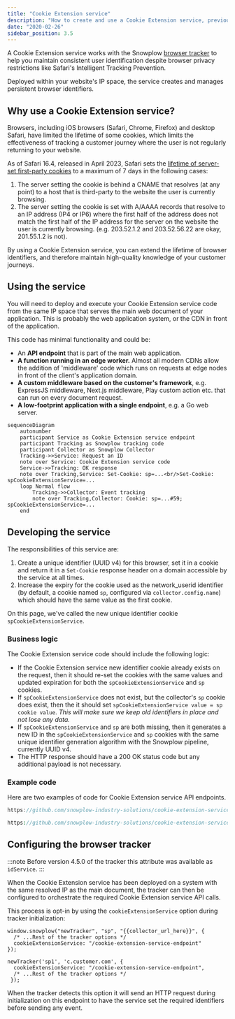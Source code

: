 ```yaml
---
title: "Cookie Extension service"
description: "How to create and use a Cookie Extension service, previously known as ID service, to mitigate against ITP"
date: "2020-02-26"
sidebar_position: 3.5
---
```


A Cookie Extension service works with the Snowplow [browser tracker](/docs/sources/trackers/javascript-trackers/web-tracker/index.md) to help you maintain consistent user identification despite browser privacy restrictions like Safari's Intelligent Tracking Prevention.

Deployed within your website's IP space, the service creates and manages persistent browser identifiers.

## Why use a Cookie Extension service?

Browsers, including iOS browsers (Safari, Chrome, Firefox) and desktop Safari, have limited the lifetime of some cookies, which limits the effectiveness of tracking a customer journey where the user is not regularly returning to your website.

As of Safari 16.4, released in April 2023, Safari sets the [lifetime of server-set first-party cookies](https://webkit.org/tracking-prevention/#cname-and-third-party-ip-address-cloaking-defense) to a maximum of 7 days in the following cases:

1. The server setting the cookie is behind a CNAME that resolves (at any point) to a host that is third-party to the website the user is currently browsing.
2. The server setting the cookie is set with A/AAAA records that resolve to an IP address (IP4 or IP6) where the first half of the address does not match the first half of the IP address for the server on the website the user is currently browsing. (e.g. 203.52.1.2 and 203.52.56.22 are okay, 201.55.1.2 is not).

By using a Cookie Extension service, you can extend the lifetime of browser identifiers, and therefore maintain high-quality knowledge of your customer journeys.

## Using the service

You will need to deploy and execute your Cookie Extension service code from the same IP space that serves the main web document of your application. This is probably the web application system, or the CDN in front of the application.

This code has minimal functionality and could be:

- An **API endpoint** that is part of the main web application.
- **A function running in an edge worker.** Almost all modern CDNs allow the addition of 'middleware' code which runs on requests at edge nodes in front of the client's application domain.
- **A custom middleware based on the customer's framework**, e.g. ExpressJS middleware, Next.js middleware, Play custom action etc. that can run on every document request.
- **A low-footprint application with a single endpoint**, e.g. a Go web server.

```mermaid
sequenceDiagram
    autonumber
    participant Service as Cookie Extension service endpoint
    participant Tracking as Snowplow tracking code
    participant Collector as Snowplow Collector
    Tracking->>Service: Request an ID
    note over Service: Cookie Extension service code
    Service->>Tracking: OK response
    note over Tracking,Service: Set-Cookie: sp=...<br/>Set-Cookie: spCookieExtensionService=...
    loop Normal flow
        Tracking->>Collector: Event tracking
        note over Tracking,Collector: Cookie: sp=...#59; spCookieExtensionService=...
    end
```

## Developing the service

The responsibilities of this service are:
1. Create a unique identifier (UUID v4) for this browser, set it in a cookie and return it in a `Set-Cookie` response header on a domain accessible by the service at all times.
2. Increase the expiry for the cookie used as the network_userid identifier (by default, a cookie named `sp`, configured via `collector.config.name`) which should have the same value as the first cookie.

On this page, we've called the new unique identifier cookie  `spCookieExtensionService`.

### Business logic

The Cookie Extension service code should include the following logic:

- If the Cookie Extension service new identifier cookie already exists on the request, then it should re-set the cookies with the same values and updated expiration for both the `spCookieExtensionService` and `sp` cookies.
- If `spCookieExtensionService` does not exist, but the collector's `sp` cookie does exist, then the it should set `spCookieExtensionService value = sp cookie value`. _This will make sure we keep old identifiers in place and not lose any data._
- If `spCookieExtensionService` and `sp` are both missing, then it generates a new ID in the `spCookieExtensionService` and `sp` cookies with the same unique identifier generation algorithm with the Snowplow pipeline, currently UUID v4.
- The HTTP response should have a 200 OK status code but any additional payload is not necessary.

### Example code

Here are two examples of code for Cookie Extension service API endpoints.

<Tabs groupId="cookie-extension-service" queryString>
<TabItem value="nextjs" label="Next.js TypeScript" default>

```ts reference
https://github.com/snowplow-industry-solutions/cookie-extension-service-examples/blob/main/examples/typescript/Next.js/api-route.ts
```

</TabItem>
<TabItem value="php" label="PHP">

```php reference
https://github.com/snowplow-industry-solutions/cookie-extension-service-examples/blob/main/examples/php/wordpress/api-route.php
```

</TabItem>

</Tabs>

## Configuring the browser tracker

:::note
Before version 4.5.0 of the tracker this attribute was available as `idService`.
:::

When the Cookie Extension service has been deployed on a system with the same resolved IP as the main document, the tracker can then be configured to orchestrate the required Cookie Extension service API calls.

This process is opt-in by using the `cookieExtensionService` option during tracker initialization:

<Tabs groupId="platform" queryString>
  <TabItem value="js" label="JavaScript (tag)" default>

```tsx
window.snowplow("newTracker", "sp", "{{collector_url_here}}", {
  /* ...Rest of the tracker options */
  cookieExtensionService: "/cookie-extension-service-endpoint"
});
```

  </TabItem>
  <TabItem value="browser" label="Browser (npm)">

```tsx
newTracker('sp1', 'c.customer.com', {
  cookieExtensionService: "/cookie-extension-service-endpoint",
  /* ...Rest of the tracker options */
 });
```

  </TabItem>
</Tabs>

When the tracker detects this option it will send an HTTP request during initialization on this endpoint to have the service set the required identifiers before sending any event.
